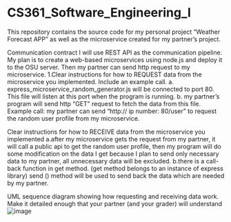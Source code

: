 # CS361_Software_Engineering_I

This repository contains the source code for my personal project “Weather Forecast APP” as well as the microservice created for my partner’s project.

Communication contract
I will use REST API as the communication pipeline. My plan is to create a web-based microservices using node.js and deploy it to the OSU server. Then my partner can send http request to my microservice.
1.Clear instructions for how to REQUEST data from the microservice you implemented. Include an example call.
a. express_microservice_random_generator.js will be connected to port 80.  This file will listen at this port when the program is running.
b. my partner’s program will send http “GET” request to fetch the data from this file.
Example call:  my partner can send “http:// ip number: 80/user” to request the random user profile from my microservice.

Clear instructions for how to RECEIVE data from the microservice you implemented
a.after my microservice gets the request from my partner,  it will call a public api to get the random user profile, then my program will do some modification on the data I get because I plan to send only necessary data to my partner, all unnecessary data will be excluded. 
b.there is a call-back function in get method. (get method belongs to an instance of express library) send () method will be used to send back the data which are needed by my partner.

UML sequence diagram showing how requesting and receiving data work. Make it detailed enough that your partner (and your grader) will understand
![image](https://user-images.githubusercontent.com/72511949/218302645-7f98a0db-4849-4a91-bb1f-4fe94343d04d.png)

 
